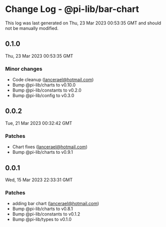 # Change Log - @pi-lib/bar-chart

This log was last generated on Thu, 23 Mar 2023 00:53:35 GMT and should not be manually modified.

<!-- Start content -->

## 0.1.0

Thu, 23 Mar 2023 00:53:35 GMT

### Minor changes

- Code cleanup (lancerael@hotmail.com)
- Bump @pi-lib/charts to v0.10.0
- Bump @pi-lib/constants to v0.2.0
- Bump @pi-lib/config to v0.3.0

## 0.0.2

Tue, 21 Mar 2023 00:32:42 GMT

### Patches

- Chart fixes (lancerael@hotmail.com)
- Bump @pi-lib/charts to v0.9.1

## 0.0.1

Wed, 15 Mar 2023 22:33:31 GMT

### Patches

- adding bar chart (lancerael@hotmail.com)
- Bump @pi-lib/charts to v0.8.1
- Bump @pi-lib/constants to v0.1.2
- Bump @pi-lib/types to v0.1.0
